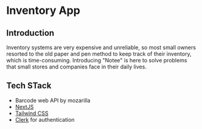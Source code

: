 # Inventory App

## Introduction

Inventory systems are very expensive and unreliable, so most small owners resorted to the old paper and pen method to keep track of their inventory, which is time-consuming. Introducing "Notee" is here to solve problems that small stores and companies face in their daily lives.

## Tech STack

- Barcode web API by mozarilla
- [NextJS](https://nextjs.org/)
- [Tailwind CSS](https://tailwindcss.com/)
- [Clerk](https://clerk.com/) for authentication
